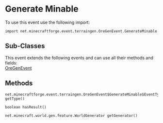 # Generate Minable

To use this event use the following import:
```groovy:no-line-numbers
import net.minecraftforge.event.terraingen.OreGenEvent.GenerateMinable
```

## Sub-Classes
This event extends the following events and can use all their methods and fields: <br>
[OreGenEvent](ore_gen_event.md)

## Methods
```groovy:no-line-numbers
net.minecraftforge.event.terraingen.OreGenEvent$GenerateMinable$EventType getType()
```

```groovy:no-line-numbers
boolean hasResult()
```

```groovy:no-line-numbers
net.minecraft.world.gen.feature.WorldGenerator getGenerator()
```
